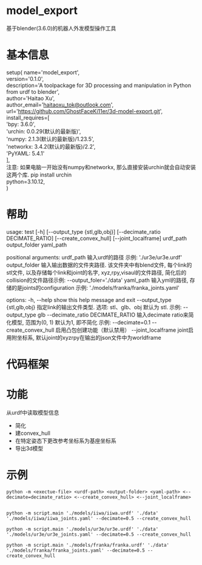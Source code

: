 # model_export
基于blender(3.6.0)的机器人外发模型操作工具

# 基本信息
setup(
    name='model_export',  
    version='0.1.0',  
    description='A toolpackage for 3D processing and manipulation in Python from urdf to blender',   
    author='Haitao Xu',    
    author_email='haitaoxu_tok@outlook.com',   
    url='https://github.com/GhostFaceKi11er/3d-model-export.git',  
    install_requires=[  
        'bpy: 3.6.0',  
        'urchin: 0.0.29(默认的最新版)',  
        'numpy: 2.1.3(默认的最新版)/1.23.5',  
        'networkx: 3.4.2(默认的最新版)/2.2',  
        'PyYAML: 5.4.1'  
    ],  
    注意: 如果电脑一开始没有numpy和networkx, 那么直接安装urchin就会自动安装这两个库. pip install urchin  
    python=3.10.12,  
)  

 #  帮助
usage: test [-h] [--output_type {stl,glb,obj}] [--decimate_ratio DECIMATE_RATIO] [--create_convex_hull] [--joint_localframe] urdf_path output_folder yaml_path

positional arguments:
  urdf_path             输入urdf的路径 示例: './ur3e/ur3e.urdf'
  output_folder         输入输出数据的文件夹路径. 该文件夹中有blend文件, 每个link的stl文件, 以及存储每个link和joint的名字, xyz,rpy,visaul的文件路径, 简化后的collision的文件路径示例: --output_foler='./data'
  yaml_path             输入yml的路径, 存储的是joints的configuration 示例: './models/franka/franka_joints.yaml'

options:
  -h, --help            show this help message and exit
  --output_type {stl,glb,obj}
                        指定link的输出文件类型. 选项: stl、glb、obj 默认为 stl. 示例: --output_type glb
  --decimate_ratio DECIMATE_RATIO
                        输入decimate ratio来简化模型, 范围为(0, 1) 默认为1, 即不简化 示例: --decimate=0.1
  --create_convex_hull  启用凸包创建功能（默认禁用）
  --joint_localframe    joint启用附坐标系, 默认joint的xyzrpy在输出的json文件中为worldframe

# 代码框架


# 功能
从urdf中读取模型信息
- 简化
- 建convex_hull
- 在特定姿态下更改参考坐标系为基座坐标系
- 导出3d模型

# 示例
```
python -m <exectue-file> <urdf-path> <output-folder> <yaml-path> <--decimate=decimate_ratio> <--create_convex_hull> <--joint_localframe>


python -m script.main './models/iiwa/iiwa.urdf' './data' './models/iiwa/iiwa_joints.yaml' --decimate=0.5 --create_convex_hull

python -m script.main './models/ur3e/ur3e.urdf' './data' './models/ur3e/ur3e_joints.yaml' --decimate=0.5 --create_convex_hull

python -m script.main './models/franka/franka.urdf' './data' './models/franka/franka_joints.yaml' --decimate=0.5 --create_convex_hull

```
